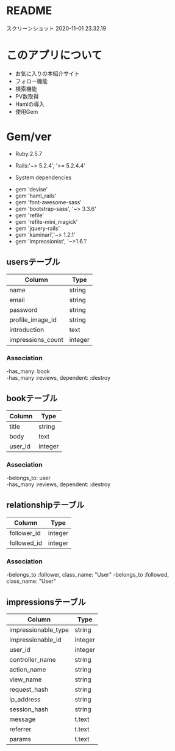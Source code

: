 # README
スクリーンショット 2020-11-01 23.32.19

# このアプリについて
 - お気に入りの本紹介サイト
 - フォロー機能
 - 検索機能
 - PV数取得
 - Hamlの導入
 - 使用Gem

# Gem/ver
* Ruby:2.5.7

* Rails:'~> 5.2.4', '>= 5.2.4.4'

* System dependencies
 - gem 'devise'
 - gem 'haml_rails'
 - gem 'font-awesome-sass'
 - gem 'bootstrap-sass', '~> 3.3.6'
 - gem 'refile'
 - gem 'refile-mini_magick'
 - gem 'jquery-rails'
 - gem 'kaminari','~> 1.2.1'
 - gem 'impressionist', '~>1.6.1'

## usersテーブル
|Column|Type|
|------|----|
|name|string|
|email|string|
|password|string|
|profile_image_id|string|
|introduction|text|
|impressions_count|integer|

### Association
 -has_many: book<br>
 -has_many :reviews, dependent: :destroy

## bookテーブル
|Column|Type|
|------|----|
|title|string|
|body|text|
|user_id|integer|

### Association
 -belongs_to: user<br>
 -has_many :reviews, dependent: :destroy

## relationshipテーブル
|Column|Type|
|------|----|
|follower_id|integer|
|followed_id|integer|

### Association
 -belongs_to :follower, class_name: "User"
 -belongs_to :followed, class_name: "User"

## impressionsテーブル
|Column|Type|
|------|----|
|impressionable_type|string|
|impressionable_id|integer|
|user_id|integer|
|controller_name|string|
|action_name|string|
|view_name|string|
|request_hash|string|
|ip_address|string|
|session_hash|string|
|message|t.text|
|referrer|t.text|
|params|t.text|



